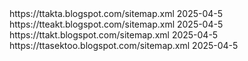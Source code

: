 <?xml version="1.0" encoding="UTF-8"?>
<sitemapindex xmlns="http://www.sitemaps.org/schemas/sitemap/0.9">
  <sitemap>
    <loc>https://ttakta.blogspot.com/sitemap.xml</loc>
    <lastmod>2025-04-5</lastmod>
  </sitemap>
  <sitemap>
    <loc>https://tteakt.blogspot.com/sitemap.xml</loc>
    <lastmod>2025-04-5</lastmod>
  </sitemap>
  <sitemap>
    <loc>https://ttakt.blogspot.com/sitemap.xml</loc>
    <lastmod>2025-04-5</lastmod>
  </sitemap>
<sitemap>
<loc>https://ttasektoo.blogspot.com/sitemap.xml</loc>
    <lastmod>2025-04-5</lastmod>
  </sitemap>
  </sitemapindex>

